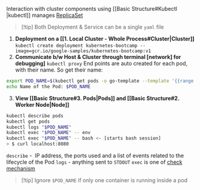 Interaction with cluster components using [[Basic Structure#Kubectl |kubectl]]
manages [ReplicaSet](https://kubernetes.io/docs/concepts/workloads/controllers/replicaset/)

> [!tip] Both Deployment & Service can be a single `yaml` file

1. **Deployment on a [[1. Local Cluster - Whole Process#Cluster|Cluster]]**
`kubectl create deployment kubernetes-bootcamp --image=gcr.io/google-samples/kubernetes-bootcamp:v1`
2. **Communicate b/w Host & Cluster through terminal [network] for debugging]**
`kubectl proxy`
End points are auto created for each pod, with their name. So get their name:
```bash
export POD_NAME=$(kubectl get pods -o go-template --template '{{range .items}}{{.metadata.name}}{{"\n"}}{{end}}')
echo Name of the Pod: $POD_NAME
```
3. **View [[Basic Structure#3. Pods|Pods]] and [[Basic Structure#2. Worker Node|Node]]**
```bash
kubectl describe pods
kubectl get pods
kubectl logs "$POD_NAME"
kubectl exec "$POD_NAME" -- env
kubectl exec "$POD_NAME" -- bash <- [starts bash session]
> $ curl localhost:8080
```
`describe` -  IP address, the ports used and a list of events related to the lifecycle of the Pod
`logs` - anything sent to `STDOUT`
`exec` is one of [check mechanism](https://kubernetes.io/docs/concepts/workloads/pods/pod-lifecycle/#probe-check-methods)

> [!tip] Ignore `$POD_NAME` if only one container is running inside a pod

